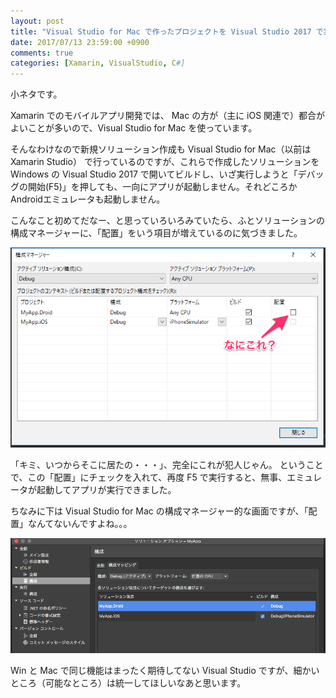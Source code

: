 ```yaml
---
layout: post
title: "Visual Studio for Mac で作ったプロジェクトを Visual Studio 2017 で実行する時気をつけること"
date: 2017/07/13 23:59:00 +0900
comments: true
categories: [Xamarin, VisualStudio, C#]
---
```

小ネタです。
<!--more-->

Xamarin でのモバイルアプリ開発では、 Mac の方が（主に iOS 関連で）都合がよいことが多いので、Visual Studio for Mac を使っています。

そんなわけなので新規ソリューション作成も Visual Studio for Mac（以前は Xamarin Studio） で行っているのですが、これらで作成したソリューションを Windows の Visual Studio 2017 で開いてビルドし、いざ実行しようと「デバッグの開始(F5)」を押しても、一向にアプリが起動しません。それどころかAndroidエミュレータも起動しません。

こんなこと初めてだなー、と思っていろいろみていたら、ふとソリューションの構成マネージャーに、「配置」をいう項目が増えているのに気づきました。

![](/assets/images/posts/solution_created_vs4mac_does_not_running_on_vs2017_01.png)

「キミ、いつからそこに居たの・・・」、完全にこれが犯人じゃん。
ということで、この「配置」にチェックを入れて、再度 F5 で実行すると、無事、エミュレータが起動してアプリが実行できました。

ちなみに下は Visual Studio for Mac の構成マネージャー的な画面ですが、「配置」なんてないんですよね。。。

![](/assets/images/posts/solution_created_vs4mac_does_not_running_on_vs2017_02.png)

Win と Mac で同じ機能はまったく期待してない Visual Studio ですが、細かいところ（可能なところ）は統一してほしいなあと思います。
